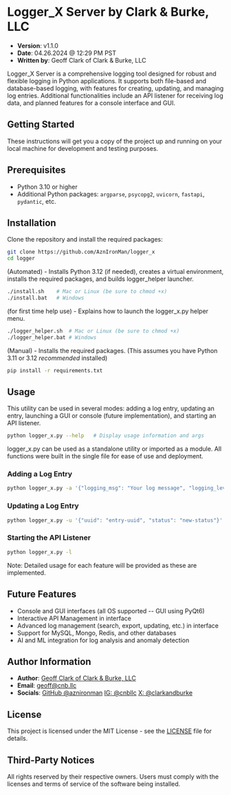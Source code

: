 # Logger_X Server by Clark & Burke, LLC

- **Version**: v1.1.0
- **Date**: 04.26.2024 @ 12:29 PM PST
- **Written by**: Geoff Clark of Clark & Burke, LLC

Logger_X Server is a comprehensive logging tool designed for robust and flexible logging in Python applications. It supports both file-based and database-based logging, with features for creating, updating, and managing log entries. Additional functionalities include an API listener for receiving log data, and planned features for a console interface and GUI.

## Getting Started

These instructions will get you a copy of the project up and running on your local machine for development and testing purposes.

## Prerequisites

- Python 3.10 or higher
- Additional Python packages: `argparse`, `psycopg2`, `uvicorn`, `fastapi`, `pydantic`, etc.

## Installation

Clone the repository and install the required packages:

```bash
git clone https://github.com/AznIronMan/logger_x
cd logger
```

(Automated) - Installs Python 3.12 (if needed), creates a virtual environment, installs the required packages, and builds logger_helper launcher.
```bash
./install.sh    # Mac or Linux (be sure to chmod +x)
./install.bat   # Windows
```

(for first time help use) - Explains how to launch the logger_x.py helper menu.
```bash
./logger_helper.sh  # Mac or Linux (be sure to chmod +x)
./logger_helper.bat # Windows
```

(Manual) - Installs the required packages. (This assumes you have Python 3.11 or 3.12 *recommended* installed)
```bash
pip install -r requirements.txt
```

## Usage

This utility can be used in several modes: adding a log entry, updating an entry, launching a GUI or console (future implementation), and starting an API listener.

```bash
python logger_x.py --help   # Display usage information and args
```

logger_x.py can be used as a standalone utility or imported as a module. All functions were built in the single file for ease of use and deployment.

### Adding a Log Entry

```bash
python logger_x.py -a '{"logging_msg": "Your log message", "logging_level": "INFO"}'
```

### Updating a Log Entry

```bash
python logger_x.py -u '{"uuid": "entry-uuid", "status": "new-status"}'
```

### Starting the API Listener

```bash
python logger_x.py -l
```

Note: Detailed usage for each feature will be provided as these are implemented.

## Future Features

- Console and GUI interfaces (all OS supported -- GUI using PyQt6)
- Interactive API Management in interface
- Advanced log management (search, export, updating, etc.) in interface
- Support for MySQL, Mongo, Redis, and other databases
- AI and ML integration for log analysis and anomaly detection

## Author Information

- **Author**: [Geoff Clark of Clark & Burke, LLC](https://www.cnb.llc)
- **Email**: [geoff@cnb.llc](mailto:geoff@cnb.llc)
- **Socials**:
  [GitHub @aznironman](https://github.com/aznironman)
  [IG: @cnbllc](https://instagram.com/cnbllc)
  [X: @clarkandburke](https://www.x.com/clarkandburke)

## License

This project is licensed under the MIT License - see the [LICENSE](LICENSE) file for details.

## Third-Party Notices

All rights reserved by their respective owners. Users must comply with the licenses and terms of service of the software being installed.